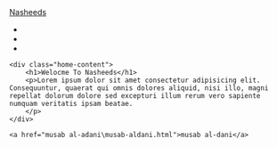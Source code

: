 <!DOCTYPE html>
<html lang="en">
<head>
    <meta charset="UTF-8">
    <meta name="viewport" content="width=device-width, initial-scale=1.0">
    <link rel="stylesheet" href="style.css">
    <link href='https://unpkg.com/boxicons@2.1.4/css/boxicons.min.css' rel='stylesheet'>
    <title>arab moive</title>
</head>
<body>
    <nav>
        <a href="/" class="logo">Nasheeds</a>
        <ul class="nav-items" >
            <li  class="nav-li"><a class="nav-item" href="/home"><i class='bx bx-home'></i></a></li>
            <li   class="nav-li"><a class="nav-item" href="/search"><i class='bx bx-search'></i></a></li>
            <li   class="nav-li"><a class="nav-item" href="/support"><i class='bx bx-heart'></i></a></li>
        </ul>
    </nav>

    <div class="home-content">
        <h1>Welocme To Nasheeds</h1>
        <p>Lorem ipsum dolor sit amet consectetur adipisicing elit. Consequuntur, quaerat qui omnis dolores aliquid, nisi illo, magni repellat dolorum dolore sed excepturi illum rerum vero sapiente numquam veritatis ipsam beatae.
        </p>
    </div>
    
    <a href="musab al-adani\musab-aldani.html">musab al-dani</a>

</body>
</html>